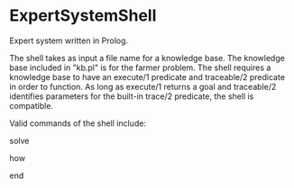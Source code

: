 # ExpertSystemShell
Expert system written in Prolog.

The shell takes as input a file name for a knowledge base. The knowledge base included in "kb.pl" is for the farmer problem. The shell requires a knowledge base to have an execute/1 predicate and traceable/2 predicate in order to function. As long as execute/1 returns a goal and traceable/2 identifies parameters for the built-in trace/2 predicate, the shell is compatible.

Valid commands of the shell include:

solve

how

end
